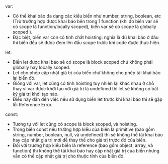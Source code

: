 var:
- Có thể khai báo đa dạng các kiểu biến như number, string, boolean, etc (Trừ trường hợp được khai báo bên trong 1 function (khi đó biến var sẽ có scope là function/locally scoped), biến var sẽ có scope là globally scoped ).
- Đặc biệt, biến var còn có tính chất hoisting: nghĩa là dù khai báo ở đâu thì biến đều sẽ được đem lên đầu scope trước khi code được thực hiện.

let:
- Biến let được khai báo sẽ có scope là block scoped chứ không phải globally hay locally scoped.
- Let cho phép cập nhật giá trị của biến chứ không cho phép tái khái báo lại biến đó.
- Giống với var, let cũng có tính hoisting tuy nhiên lại khác nhau ở chỗ thay vì var được khởi tạo với giá trị là undefined thì let sẽ không có bất kỳ giá trị khởi tạo nào.
- Điều này dẫn đến việc nếu sử dụng biến let trước khi khai báo thì sẽ gặp lỗi Reference Error.

const:
- Tương tự với let cũng có scope là block scoped, và hoisting.
- Trong biến const nếu trường hợp kiểu của biến là primitive (bao gồm string, number, boolean, null, và undefined) thì sẽ không thể tái khai báo hay cập nhật giá trị mới để thay thế cho giá trị trước đó của biến.
- Đối với trường hợp kiểu biến là reference (bao gồm object, array, và function) thì không thể tái khai báo hay cập nhật giá trị của biến nhưng vẫn có thể cập nhật giá trị cho thuộc tính của biến đó.